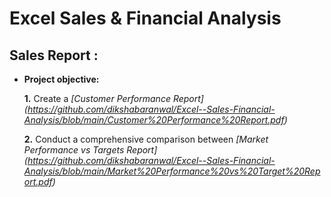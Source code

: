 # Excel Sales & Financial Analysis

## Sales Report :


- **Project objective:** 

    **1.** Create a _[Customer Performance Report] (https://github.com/dikshabaranwal/Excel--Sales-Financial-Analysis/blob/main/Customer%20Performance%20Report.pdf)_
  
  **2.** Conduct a comprehensive comparison between _[Market Performance vs Targets Report] (https://github.com/dikshabaranwal/Excel--Sales-Financial-Analysis/blob/main/Market%20Performance%20vs%20Target%20Report.pdf)_
   
